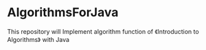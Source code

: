 # AlgorithmsForJava
This repository will Implement algorithm function of 《Introduction to Algorithms》 with Java
